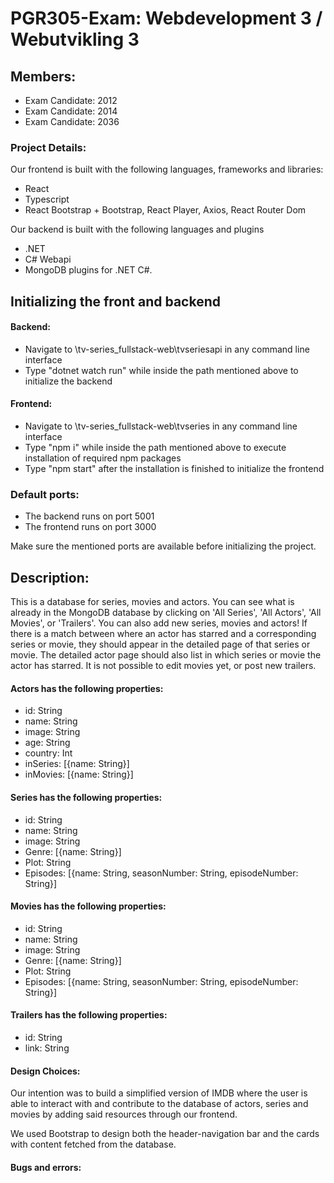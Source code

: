 # PGR305-Exam: Webdevelopment 3 / Webutvikling 3

## Members:
* Exam Candidate: 2012
* Exam Candidate: 2014
* Exam Candidate: 2036

### Project Details:

Our frontend is built with the following languages, frameworks and libraries:
- React
- Typescript
- React Bootstrap + Bootstrap, React Player, Axios, React Router Dom

Our backend is built with the following languages and plugins
- .NET 
- C# Webapi
- MongoDB plugins for .NET C#.

## Initializing the front and backend
#### Backend: 
* Navigate to \tv-series_fullstack-web\tvseriesapi in any command line interface
* Type "dotnet watch run" while inside the path mentioned above to initialize the backend

#### Frontend: 
* Navigate to \tv-series_fullstack-web\tvseries in any command line interface
* Type "npm i" while inside the path mentioned above to execute installation of required npm packages
* Type "npm start" after the installation is finished to initialize the frontend

### Default ports:
- The backend runs on port 5001
- The frontend runs on port 3000

Make sure the mentioned ports are available before initializing the project.

## Description:

This is a database for series, movies and actors. You can see what is already in the MongoDB database by clicking on 'All Series', 'All Actors', 'All Movies', or 'Trailers'. You can also add new series, movies and actors! If there is a match between where an actor has starred and a corresponding series or movie, they should appear in the detailed page of that series or movie. The detailed actor page should also list in which series or movie the actor has starred. It is not possible to edit movies yet, or post new trailers.

#### Actors has the following properties:
- id: String
- name: String
- image: String
- age: String
- country: Int
- inSeries: [{name: String}]
- inMovies: [{name: String}]

#### Series has the following properties:
- id: String
- name: String
- image: String
- Genre: [{name: String}]
- Plot: String
- Episodes: [{name: String, seasonNumber: String, episodeNumber: String}]

#### Movies has the following properties:
- id: String
- name: String
- image: String
- Genre: [{name: String}]
- Plot: String
- Episodes: [{name: String, seasonNumber: String, episodeNumber: String}]

#### Trailers has the following properties:
- id: String
- link: String

#### Design Choices:
Our intention was to build a simplified version of IMDB where the user is able to interact with and contribute to the database of actors, series and movies by adding said resources through our frontend.

We used Bootstrap to design both the header-navigation bar and the cards with content fetched from the database.

#### Bugs and errors:
